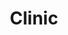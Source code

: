 ---
title: "Clinic"
summary: "Formed in 1997 after the demise of , debut single 'IPC Subeditors Dictate Our Youth' made BBC Radio 1 DJ John Peel's end-of-year Festive Fifty. Debut album 'Internal Wrangler' contained the track 'Second Line' which was used in a Levi's jeans TV ad, whilst 'Walking With Thee' from the sophomore album gained the band an appearance on The David Letterman Show in the US. 'Come Into Our Room', a track from the same album was featured in episodes of both US shows CSI and The O.C. and 'If You Could Read Your Mind' from fourth album 'Visitations' appeared in the 2007 film 'Hallam Foe'. Clinic usually appear live wearing medical scrubs, with their faces hidden by surgical masks. Members: Jonathan Hartley, Ade Blackburn, Brian Campbell & Carl Turner"
image: "clinic.jpg"
apple_music_artist_url: "https://music.apple.com/gb/artist/clinic/2285248"
wikipedia_url: "none"
---